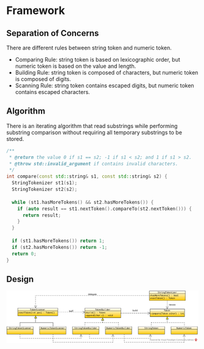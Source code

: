 # Framework

## Separation of Concerns

There are different rules between string token and numeric token.

- Comparing Rule: string token is based on lexicographic order, but numeric token is based on the value and length.
- Building Rule: string token is composed of characters, but numeric token is composed of digits.
- Scanning Rule: string token contains escaped digits, but numeric token contains escaped characters.

## Algorithm

There is an iterating algorithm that read substrings while performing substring comparison without requiring all temporary substrings to be stored.

```cpp
/**
 * @return the value 0 if s1 == s2; -1 if s1 < s2; and 1 if s1 > s2.
 * @throw std::invalid_argument if contains invalid characters.
 */
int compare(const std::string& s1, const std::string& s2) {
  StringTokenizer st1(s1);
  StringTokenizer st2(s2);
  
  while (st1.hasMoreTokens() && st2.hasMoreTokens()) {
    if (auto result == st1.nextToken().compareTo(st2.nextToken())) {
      return result;
    }
  }
    
  if (st1.hasMoreTokens()) return 1;
  if (st2.hasMoreTokens()) return -1;
  return 0;
}
```

## Design

![Architecture Design](framework.png)

